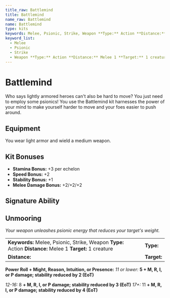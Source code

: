 ```yaml
---
title_raw: Battlemind
title: Battlemind
name_raw: Battlemind
name: Battlemind
type: kits
keywords: Melee, Psionic, Strike, Weapon **Type:** Action **Distance:** Melee 1 **Target:** 1 creature
keyword_list:
  - Melee
  - Psionic
  - Strike
  - Weapon **Type:** Action **Distance:** Melee 1 **Target:** 1 creature
---
```


# Battlemind

Who says lightly armored heroes can't also be hard to move? You just need to employ some psionics! You use the Battlemind kit harnesses the power of your mind to make yourself harder to move and your foes easier to push around.

## Equipment

You wear light armor and wield a medium weapon.

## Kit Bonuses

- **Stamina Bonus:** +3 per echelon
- **Speed Bonus:** +2
- **Stability Bonus:** +1
- **Melee Damage Bonus:** +2/+2/+2

## Signature Ability

## Unmooring

*Your weapon unleashes psionic energy that reduces your target's weight.*

|                                                                                                            |             |
| :--------------------------------------------------------------------------------------------------------- | :---------- |
| **Keywords:** Melee, Psionic, Strike, Weapon **Type:** Action **Distance:** Melee 1 **Target:** 1 creature | **Type:**   |
| **Distance:**                                                                                              | **Target:** |

**Power Roll + Might, Reason, Intuition, or Presence:** *11 or lower:* **5 + M, R, I, or P damage; stability reduced by 2 (EoT)**

*12-16:* 8 **+ M, R, I, or P damage; stability reduced by 3 (EoT)** *17+:* 11 **+ M, R, I, or P damage; stability reduced by 4 (EoT)**
